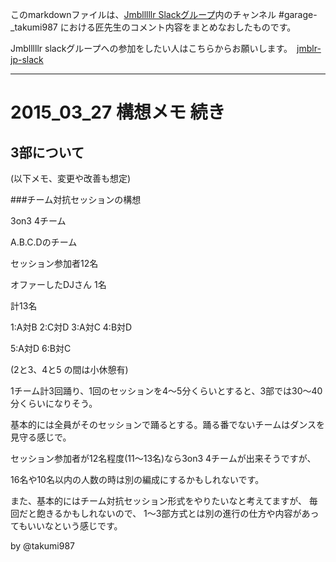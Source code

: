 このmarkdownファイルは、[Jmblllllr Slackグループ](https://jmblr-jp.slack.com/)内のチャンネル #garage-_takumi987 における匠先生のコメント内容をまとめなおしたものです。

Jmblllllr slackグループへの参加をしたい人はこちらからお願いします。　[jmblr-jp-slack](https://jmblr-jp-slack.herokuapp.com/)

---

# 2015_03_27 構想メモ 続き

## 3部について

(以下メモ、変更や改善も想定)

###チーム対抗セッションの構想

3on3 4チーム

A.B.C.Dのチーム

セッション参加者12名

オファーしたDJさん 1名

計13名

1:A対B  2:C対D  3:A対C  4:B対D

5:A対D  6:B対C

(2と3、4と5 の間は小休憩有)

1チーム計3回踊り、1回のセッションを4〜5分くらいとすると、3部では30〜40分くらいになりそう。

基本的には全員がそのセッションで踊るとする。踊る番でないチームはダンスを見守る感じで。

セッション参加者が12名程度(11〜13名)なら3on3 4チームが出来そうですが、

16名や10名以内の人数の時は別の編成にするかもしれないです。

また、基本的にはチーム対抗セッション形式をやりたいなと考えてますが、
毎回だと飽きるかもしれないので、
1〜3部方式とは別の進行の仕方や内容があってもいいなという感じです。

by @takumi987
